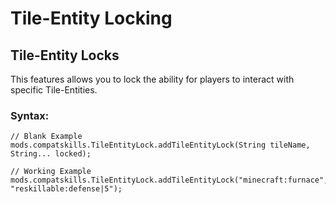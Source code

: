 # Tile-Entity Locking

## Tile-Entity Locks
This features allows you to lock the ability for players to interact with specific Tile-Entities.

### Syntax:
```
// Blank Example
mods.compatskills.TileEntityLock.addTileEntityLock(String tileName, String... locked);

// Working Example
mods.compatskills.TileEntityLock.addTileEntityLock("minecraft:furnace", "reskillable:defense|5");
```